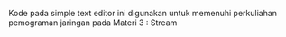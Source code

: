 Kode pada simple text editor ini digunakan untuk memenuhi perkuliahan pemograman jaringan pada Materi 3 : Stream